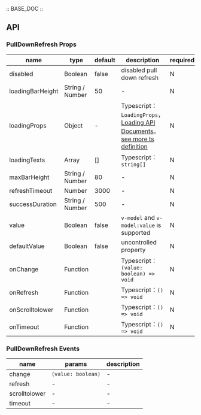 :: BASE_DOC ::

## API

### PullDownRefresh Props

name | type | default | description | required
-- | -- | -- | -- | --
disabled | Boolean | false | disabled pull down refresh | N
loadingBarHeight | String / Number | 50 | \- | N
loadingProps | Object | - | Typescript：`LoadingProps`，[Loading API Documents](./loading?tab=api)。[see more ts definition](https://github.com/Tencent/tdesign-mobile-vue/tree/develop/src/pull-down-refresh/type.ts) | N
loadingTexts | Array | [] | Typescript：`string[]` | N
maxBarHeight | String / Number | 80 | \- | N
refreshTimeout | Number | 3000 | \- | N
successDuration | String / Number | 500 | \- | N
value | Boolean | false | `v-model` and `v-model:value` is supported | N
defaultValue | Boolean | false | uncontrolled property | N
onChange | Function |  | Typescript：`(value: boolean) => void`<br/> | N
onRefresh | Function |  | Typescript：`() => void`<br/> | N
onScrolltolower | Function |  | Typescript：`() => void`<br/> | N
onTimeout | Function |  | Typescript：`() => void`<br/> | N

### PullDownRefresh Events

name | params | description
-- | -- | --
change | `(value: boolean)` | \-
refresh | \- | \-
scrolltolower | \- | \-
timeout | \- | \-

